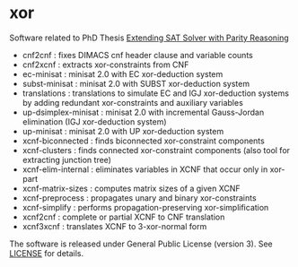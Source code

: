 xor
===

Software related to PhD Thesis [Extending SAT Solver with Parity
Reasoning](https://aaltodoc.aalto.fi/handle/123456789/14418)

 * cnf2cnf             : fixes DIMACS cnf header clause and variable counts
 * cnf2xcnf            : extracts xor-constraints from CNF 
 * ec-minisat          : minisat 2.0 with EC xor-deduction system
 * subst-minisat       : minisat 2.0 with SUBST xor-deduction system
 * translations        : translations to simulate EC and IGJ xor-deduction systems by adding redundant xor-constraints and auxiliary variables
 * up-dsimplex-minisat : minisat 2.0 with incremental Gauss-Jordan elimination (IGJ xor-deduction system)
 * up-minisat          : minisat 2.0 with UP xor-deduction system
 * xcnf-biconnected    : finds biconnected xor-constraint components
 * xcnf-clusters       : finds connected xor-constraint components (also tool for extracting junction tree)
 * xcnf-elim-internal  : eliminates variables in XCNF that occur only in xor-part
 * xcnf-matrix-sizes   : computes matrix sizes of a given XCNF
 * xcnf-preprocess     : propagates unary and binary xor-constraints
 * xcnf-simplify       : performs propagation-preserving xor-simplification
 * xcnf2cnf            : complete or partial XCNF to CNF translation
 * xcnf3xcnf           : translates XCNF to 3-xor-normal form

The software is released under General Public License (version 3). See [LICENSE](LICENSE) for details.
 

